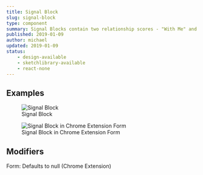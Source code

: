 ```yaml
---
title: Signal Block
slug: signal-block
type: component
summary: Signal Blocks contain two relationship scores - "With Me" and "With Network".
published: 2019-01-09
author: michael
updated: 2019-01-09
status:
    - design-available
    - sketchlibrary-available
    - react-none
---
```


##  Examples

<figure>
    <img src="/static/images/signal-block.png" alt="Signal Block">
    <figcaption>Signal Block</figcaption>
</figure>

<figure>
    <img src="/static/images/signal-block-ce.png" alt="Signal Block in Chrome Extension Form">
    <figcaption>Signal Block in Chrome Extension Form</figcaption>
</figure>

## Modifiers
Form: Defaults to null (Chrome Extension)